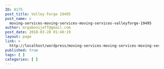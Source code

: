 ```yaml
---
ID: 8175
post_title: Valley Forge 19495
post_name: >
  moving-services-moving-services-moving-services-valleyforge-19495
author: mrgabonijeff@gmail.com
post_date: 2018-03-28 01:48:19
layout: page
link: >
  http://localhost/wordpress/moving-services-moving-services-moving-services-valleyforge-19495/
published: true
tags: [ ]
categories: [ ]
---
```

